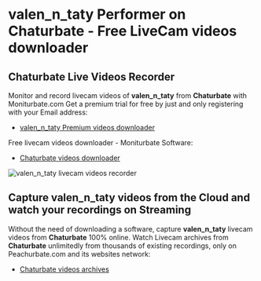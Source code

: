 # valen_n_taty Performer on Chaturbate - Free LiveCam videos downloader

## Chaturbate Live Videos Recorder

Monitor and record livecam videos of **valen_n_taty** from **Chaturbate** with Moniturbate.com
Get a premium trial for free by just and only registering with your Email address:
* [valen_n_taty Premium videos downloader](https://moniturbate.com/request-demo-licence-key.html)

Free livecam videos downloader - Moniturbate Software:
* [Chaturbate videos downloader](https://moniturbate.com/moniturbate-download-software.html)

![valen_n_taty livecam videos recorder](https://peachurnet.com/templates/moniturbate-software.png)


## Capture valen_n_taty videos from the Cloud and watch your recordings on Streaming

Without the need of downloading a software, capture **valen_n_taty** livecam videos from **Chaturbate** 100% online.
Watch Livecam archives from **Chaturbate** unlimitedly from thousands of existing recordings, only on Peachurbate.com and its websites network:
* [Chaturbate videos archives](https://peachurnet.com/)